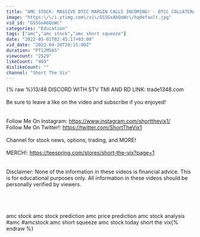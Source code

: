 ```yaml
---
title: "AMC STOCK: MASSIVE DTCC MARGIN CALLS INCOMING! - DTCC COLLATERAL HAIRCUTS! - (Amc Stock Analysis)"
image: "https:\/\/i.ytimg.com\/vi\/GS5GxAbQoWc\/hqdefault.jpg"
vid_id: "GS5GxAbQoWc"
categories: "Education"
tags: ["amc","amc stock","amc short squeeze"]
date: "2022-05-01T02:45:17+03:00"
vid_date: "2022-04-30T20:15:00Z"
duration: "PT12M56S"
viewcount: "2529"
likeCount: "469"
dislikeCount: ""
channel: "Short The Vix"
---
```

{% raw %}13/48 DISCORD WITH STV TMI AND RD LINK: trade1348.com<br /><br />Be sure to leave a like on the video and subscribe if you enjoyed!<br /><br /><br />Follow Me On Instagram: <a rel="nofollow" target="blank" href="https://www.instagram.com/shortthevix1/">https://www.instagram.com/shortthevix1/</a><br />Follow Me On Twitter!: <a rel="nofollow" target="blank" href="https://twitter.com/ShortTheVix1">https://twitter.com/ShortTheVix1</a><br /><br />Channel for stock news, options, trading, and MORE!<br /><br />MERCH!: <a rel="nofollow" target="blank" href="https://teespring.com/stores/short-the-vix?page=1">https://teespring.com/stores/short-the-vix?page=1</a><br /><br /><br />Disclaimer: None of the information in these videos is financial advice. This is for educational purposes only. All information in these videos should be personally verified by viewers.<br /><br /><br /><br /><br /> amc stock amc stock prediction amc price prediction amc stock analysis<br />#amc #amcstock amc short squeeze amc stock today short the vix{% endraw %}
